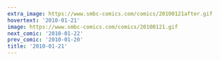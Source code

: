 ```yaml
---
extra_image: https://www.smbc-comics.com/comics/20100121after.gif
hovertext: '2010-01-21'
image: https://www.smbc-comics.com/comics/20100121.gif
next_comic: '2010-01-22'
prev_comic: '2010-01-20'
title: '2010-01-21'
---
```


